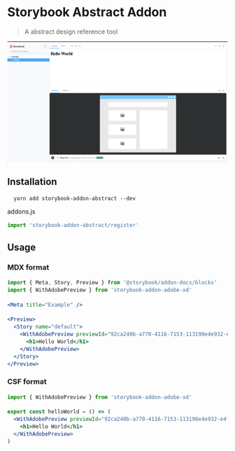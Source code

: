 # Storybook Abstract Addon

> A abstract design reference tool

![Storybook Addon For Abstract](https://raw.githubusercontent.com/code-mattclaffey/storybook-addon-abstract/master/abstract-panel.png)

## Installation

```
  yarn add storybook-addon-abstract --dev
```

addons.js

```js
import 'storybook-addon-abstract/register'
```

## Usage

### MDX format

```jsx
import { Meta, Story, Preview } from '@storybook/addon-docs/blocks'
import { WithAdobePreview } from 'storybook-addon-adobe-xd'

<Meta title="Example" />

<Preview>
  <Story name="default">
    <WithAdobePreview previewId="92ca240b-a770-4116-7153-113190e4e932-e4fb">
      <h1>Hello World</h1>
    </WithAdobePreview>
  </Story>
</Preview>
```

### CSF format

```jsx
import { WithAdobePreview } from 'storybook-addon-adobe-xd'

export const helloWorld = () => (
  <WithAdobePreview previewId="92ca240b-a770-4116-7153-113190e4e932-e4fb">
    <h1>Hello World</h1>
  </WithAdobePreview>
)
```
